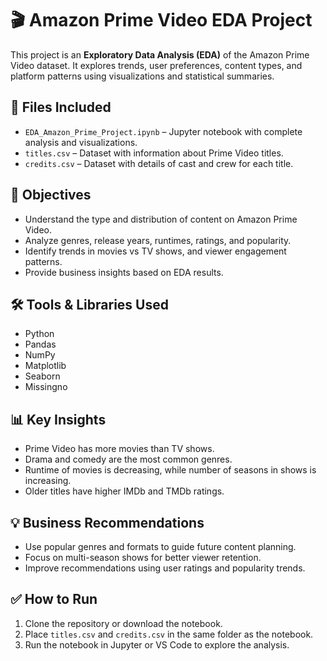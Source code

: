 # 🎬 Amazon Prime Video EDA Project

This project is an **Exploratory Data Analysis (EDA)** of the Amazon Prime Video dataset. It explores trends, user preferences, content types, and platform patterns using visualizations and statistical summaries.


## 📁 Files Included

- `EDA_Amazon_Prime_Project.ipynb` – Jupyter notebook with complete analysis and visualizations.
- `titles.csv` – Dataset with information about Prime Video titles.
- `credits.csv` – Dataset with details of cast and crew for each title.


## 📌 Objectives

- Understand the type and distribution of content on Amazon Prime Video.
- Analyze genres, release years, runtimes, ratings, and popularity.
- Identify trends in movies vs TV shows, and viewer engagement patterns.
- Provide business insights based on EDA results.


## 🛠️ Tools & Libraries Used

- Python
- Pandas
- NumPy
- Matplotlib
- Seaborn
- Missingno


## 📊 Key Insights

- Prime Video has more movies than TV shows.
- Drama and comedy are the most common genres.
- Runtime of movies is decreasing, while number of seasons in shows is increasing.
- Older titles have higher IMDb and TMDb ratings.


## 💡 Business Recommendations

- Use popular genres and formats to guide future content planning.
- Focus on multi-season shows for better viewer retention.
- Improve recommendations using user ratings and popularity trends.


## ✅ How to Run

1. Clone the repository or download the notebook.
2. Place `titles.csv` and `credits.csv` in the same folder as the notebook.
3. Run the notebook in Jupyter or VS Code to explore the analysis.






